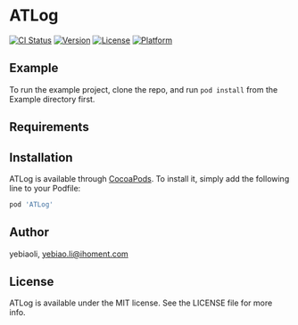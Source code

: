 # ATLog

[![CI Status](https://img.shields.io/travis/yebiaoli/ATLog.svg?style=flat)](https://travis-ci.org/yebiaoli/ATLog)
[![Version](https://img.shields.io/cocoapods/v/ATLog.svg?style=flat)](https://cocoapods.org/pods/ATLog)
[![License](https://img.shields.io/cocoapods/l/ATLog.svg?style=flat)](https://cocoapods.org/pods/ATLog)
[![Platform](https://img.shields.io/cocoapods/p/ATLog.svg?style=flat)](https://cocoapods.org/pods/ATLog)

## Example

To run the example project, clone the repo, and run `pod install` from the Example directory first.

## Requirements

## Installation

ATLog is available through [CocoaPods](https://cocoapods.org). To install
it, simply add the following line to your Podfile:

```ruby
pod 'ATLog'
```

## Author

yebiaoli, yebiao.li@ihoment.com

## License

ATLog is available under the MIT license. See the LICENSE file for more info.

